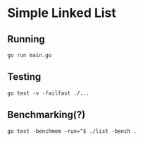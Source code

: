 # Simple Linked List

## Running
`go run main.go`

## Testing
`go test -v -failfast ./...`

## Benchmarking(?)
`go test -benchmem -run=^$ ./list -bench .`